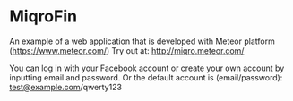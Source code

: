 # MiqroFin
An example of a web application that is developed with Meteor platform (https://www.meteor.com/)
Try out at: http://miqro.meteor.com/

You	can	log	in	with	your	Facebook	account	or	create	your	own	account	by	
inputting	email	and	password.	Or	the	default	account	is	(email/password):	
test@example.com/qwerty123
